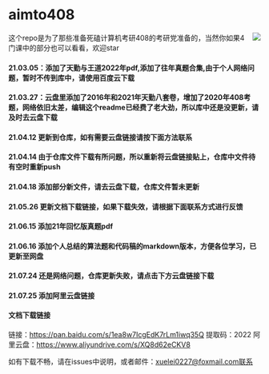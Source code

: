 # aimto408
<img align="right" src="https://github-readme-stats.vercel.app/api?username=xiaolei565&show_icons=true&icon_color=CE1D2D&text_color=718096&bg_color=ffffff&hide_title=true" />
这个repo是为了那些准备死磕计算机考研408的考研党准备的，当然你如果4门课中的部分也可以看看，欢迎star



#### 21.03.05：添加了天勤与王道2022年pdf,添加了往年真题合集,由于个人网络问题，暂时不传到库中，请使用百度云下载

#### 21.03.27：云盘里添加了2016年和2021年天勤八套卷，增加了2020年408考题，网络依旧太差，编辑这个readme已经费了老大劲，所以库中还是没更新，请及时去云盘下载

#### 21.04.12 更新到仓库，如有需要云盘链接请按下面方法联系

#### 21.04.14 由于仓库文件下载有所问题，所以重新将云盘链接贴上，仓库中文件待有空时重新push

#### 21.04.18 添加部分新文件，请去云盘下载，仓库文件暂未更新

#### 21.05.26 更新文档下载链接，如果下载失效，请根据下面联系方式进行反馈

#### 21.06.15 添加21年回忆版真题pdf

#### 21.06.16 添加个人总结的算法题和代码稿的markdown版本，方便各位学习，已更新至网盘

#### 21.07.24 还是网络问题，仓库更新失败，请点击下方云盘链接下载

#### 21.07.25 添加阿里云盘链接

#### 文档下载链接
链接：https://pan.baidu.com/s/1ea8w7IcgEdK7rLm1iwq35Q 
提取码：2022
阿里云盘：https://www.aliyundrive.com/s/XQ8d62eCKV8


如有下载不畅，请在issues中说明，或者邮件：xuelei0227@foxmail.com联系
